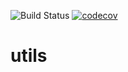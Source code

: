 ![Build Status](https://github.com/marc310896/utils/actions/workflows/workflow.yml/badge.svg)
[![codecov](https://codecov.io/gh/marc310896/utils/branch/main/graph/badge.svg?token=TJ6JCUHXRZ)](https://codecov.io/gh/marc310896/utils)

# utils
